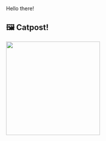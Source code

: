 Hello there!



## 🖼️ Catpost!

<sub>
    <img src="https://cdn2.thecatapi.com/images/ba3.jpg" height="256">
</sub>

